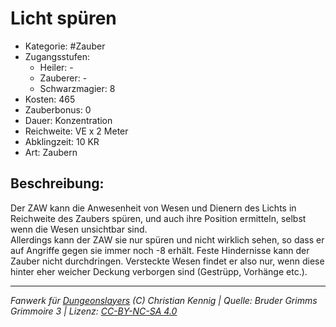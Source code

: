 # Licht spüren  
- Kategorie: #Zauber  
- Zugangsstufen:  
  - Heiler: -  
  - Zauberer: -  
  - Schwarzmagier: 8  
- Kosten: 465  
- Zauberbonus: 0  
- Dauer: Konzentration  
- Reichweite: VE x 2 Meter  
- Abklingzeit: 10 KR  
- Art: Zaubern     

## Beschreibung:
Der ZAW kann die Anwesenheit von Wesen und Dienern des Lichts in Reichweite des Zaubers spüren, und auch ihre Position ermitteln, selbst wenn die Wesen unsichtbar sind.<br>Allerdings kann der ZAW sie nur spüren und nicht wirklich sehen, so dass er auf Angriffe gegen sie immer noch -8 erhält. Feste Hindernisse kann der Zauber nicht durchdringen. Versteckte Wesen findet er also nur, wenn diese hinter eher weicher Deckung verborgen sind (Gestrüpp, Vorhänge etc.).<br>


___
*Fanwerk für [Dungeonslayers](https://www.dungeonslayers.net/) (C) Christian Kennig | Quelle: Bruder Grimms Grimmoire 3 | Lizenz: [CC-BY-NC-SA 4.0](https://creativecommons.org/licenses/by-nc-sa/4.0/deed.de)*